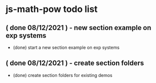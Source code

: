 # js-math-pow todo list

## ( done 08/12/2021 ) - new section example on exp systems
* (done) start a new section example on exp systems

## ( done 08/12/2021 ) - create section folders
* (done) create section folders for existing demos